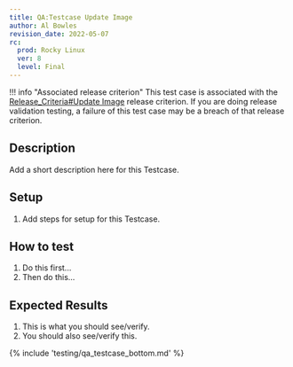 ```yaml
---
title: QA:Testcase Update Image
author: Al Bowles
revision_date: 2022-05-07
rc:
  prod: Rocky Linux
  ver: 8
  level: Final
---
```


!!! info "Associated release criterion"
    This test case is associated with the [Release_Criteria#Update Image](../release_criteria.md#update-image) release criterion. If you are doing release validation testing, a failure of this test case may be a breach of that release criterion.

## Description
Add a short description here for this Testcase.

## Setup
1. Add steps for setup for this Testcase.

## How to test
1. Do this first...
2. Then do this...

## Expected Results
1. This is what you should see/verify.
2. You should also see/verify this.

{% include 'testing/qa_testcase_bottom.md' %}
